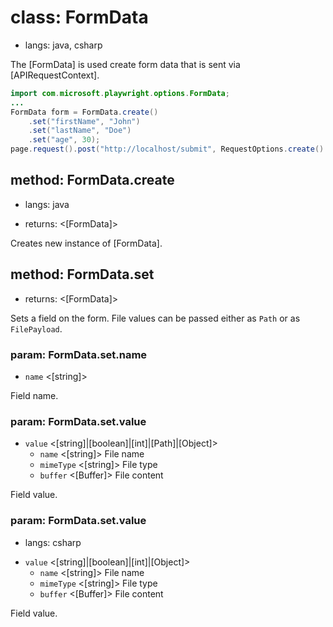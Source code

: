 # class: FormData
* langs: java, csharp

The [FormData] is used create form data that is sent via [APIRequestContext].

```java
import com.microsoft.playwright.options.FormData;
...
FormData form = FormData.create()
    .set("firstName", "John")
    .set("lastName", "Doe")
    .set("age", 30);
page.request().post("http://localhost/submit", RequestOptions.create().setForm(form));
```

## method: FormData.create
* langs: java
- returns: <[FormData]>

Creates new instance of [FormData].

## method: FormData.set
- returns: <[FormData]>

Sets a field on the form. File values can be passed either as `Path` or as `FilePayload`.

### param: FormData.set.name
- `name` <[string]>

Field name.

### param: FormData.set.value
- `value` <[string]|[boolean]|[int]|[Path]|[Object]>
  - `name` <[string]> File name
  - `mimeType` <[string]> File type
  - `buffer` <[Buffer]> File content

Field value.

### param: FormData.set.value
* langs: csharp
- `value` <[string]|[boolean]|[int]|[Object]>
  - `name` <[string]> File name
  - `mimeType` <[string]> File type
  - `buffer` <[Buffer]> File content

Field value.
